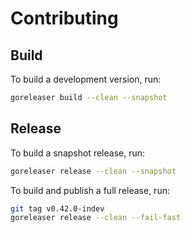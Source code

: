 # Contributing

## Build

To build a development version, run:

```sh
goreleaser build --clean --snapshot
```

## Release

To build a snapshot release, run:

```sh
goreleaser release --clean --snapshot
```

To build and publish a full release, run:

```sh
git tag v0.42.0-indev
goreleaser release --clean --fail-fast
```
